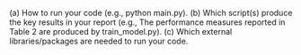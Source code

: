 (a) How to run your code (e.g., python main.py).
(b) Which script(s) produce the key results in your report (e.g., The performance
measures reported in Table 2 are produced by train_model.py).
(c) Which external libraries/packages are needed to run your code.
